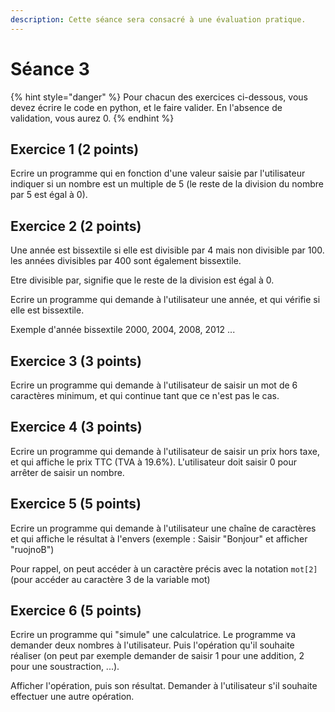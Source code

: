 ```yaml
---
description: Cette séance sera consacré à une évaluation pratique.
---
```


# Séance 3

{% hint style="danger" %}
Pour chacun des exercices ci-dessous, vous devez écrire le code en python, et le faire valider. En l'absence de validation, vous aurez 0.
{% endhint %}

## Exercice 1 (2 points)

Ecrire un programme qui en fonction d'une valeur saisie par l'utilisateur indiquer si un nombre est un multiple de 5 (le reste de la division du nombre par 5 est égal à 0).

## Exercice 2 (2 points)

Une année est bissextile si elle est divisible par 4 mais non divisible par 100. les années divisibles par 400 sont également bissextile.

Etre divisible par, signifie que le reste de la division est égal à 0.

Ecrire un programme qui demande à l'utilisateur une année, et qui vérifie si elle est bissextile.

Exemple d'année bissextile 2000, 2004, 2008, 2012 ...

## Exercice 3 (3 points)

Ecrire un programme qui demande à l'utilisateur de saisir un mot de 6 caractères minimum, et qui continue tant que ce n'est pas le cas.

## Exercice 4 (3 points)

Ecrire un programme qui demande à l'utilisateur de saisir un prix hors taxe, et qui affiche le prix TTC (TVA à 19.6%). L'utilisateur doit saisir 0 pour arrêter de saisir un nombre.

## Exercice 5 (5 points)

Ecrire un programme qui demande à l'utilisateur une chaîne de caractères et qui affiche le résultat à l'envers (exemple : Saisir "Bonjour" et afficher "ruojnoB")

Pour rappel, on peut accéder à un caractère précis avec la notation `mot[2]` (pour accéder au caractère 3 de la variable mot)

## Exercice 6 (5 points)

Ecrire un programme qui "simule" une calculatrice. Le programme va demander deux nombres à l'utilisateur. Puis l'opération qu'il souhaite réaliser (on peut par exemple demander de saisir 1 pour une addition, 2 pour une soustraction, ...).

Afficher l'opération, puis son résultat. Demander à l'utilisateur s'il souhaite effectuer une autre opération.
